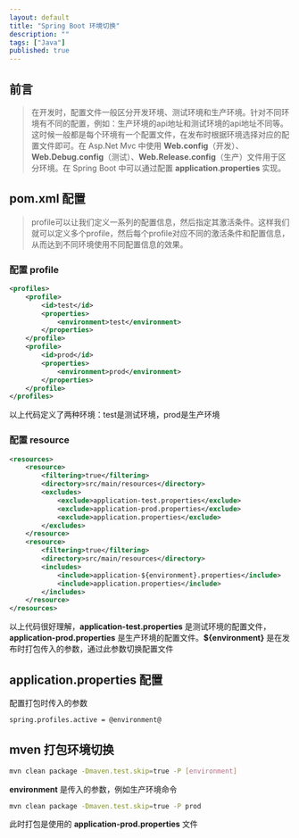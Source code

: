 ```yaml
---
layout: default
title: "Spring Boot 环境切换"
description: ""
tags: ["Java"]
published: true
---
```


## 前言

> 在开发时，配置文件一般区分开发环境、测试环境和生产环境。针对不同环境有不同的配置，例如：生产环境的api地址和测试环境的api地址不同等。这时候一般都是每个环境有一个配置文件，在发布时根据环境选择对应的配置文件即可。在 Asp.Net Mvc 中使用 **Web.config**（开发）、**Web.Debug.config**（测试）、**Web.Release.config**（生产）文件用于区分环境。在 Spring Boot 中可以通过配置 **application.properties** 实现。

## pom.xml 配置

> profile可以让我们定义一系列的配置信息，然后指定其激活条件。这样我们就可以定义多个profile，然后每个profile对应不同的激活条件和配置信息，从而达到不同环境使用不同配置信息的效果。

### 配置 profile

```xml
<profiles>
    <profile>
        <id>test</id>
        <properties>
            <environment>test</environment>
        </properties>
    </profile>
    <profile>
        <id>prod</id>
        <properties>
            <environment>prod</environment>
        </properties>
    </profile>
</profiles>
```

以上代码定义了两种环境：test是测试环境，prod是生产环境

### 配置 resource

```xml
<resources>
    <resource>
        <filtering>true</filtering>
        <directory>src/main/resources</directory>
        <excludes>
            <exclude>application-test.properties</exclude>
            <exclude>application-prod.properties</exclude>
            <exclude>application.properties</exclude>
        </excludes>
    </resource>
    <resource>
        <filtering>true</filtering>
        <directory>src/main/resources</directory>
        <includes>
            <include>application-${environment}.properties</include>
            <include>application.properties</include>
        </includes>
    </resource>
</resources>
```

以上代码很好理解，**application-test.properties** 是测试环境的配置文件，**application-prod.properties** 是生产环境的配置文件。**${environment}** 是在发布时打包传入的参数，通过此参数切换配置文件

## application.properties 配置

配置打包时传入的参数

```bash
spring.profiles.active = @environment@
```

## mven 打包环境切换

```bash
mvn clean package -Dmaven.test.skip=true -P [environment]
```

**environment** 是传入的参数，例如生产环境命令

```bash
mvn clean package -Dmaven.test.skip=true -P prod
```

此时打包是使用的 **application-prod.properties** 文件